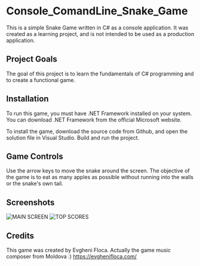 # Console_ComandLine_Snake_Game

This is a simple Snake Game written in C# as a console application. It was created as a learning project, and is not intended to be used as a production application.

## Project Goals

The goal of this project is to learn the fundamentals of C# programming and to create a functional game.

## Installation

To run this game, you must have .NET Framework installed on your system. You can download .NET Framework from the official Microsoft website.

To install the game, download the source code from Github, and open the solution file in Visual Studio. Build and run the project.

## Game Controls

Use the arrow keys to move the snake around the screen. The objective of the game is to eat as many apples as possible without running into the walls or the snake's own tail.

## Screenshots

![MAIN SCREEN](https://i.ibb.co/ftN800H/screenshot-1.png)
![TOP SCORES](https://i.ibb.co/cLwP3dd/screenshot-2.png)



## Credits

This game was created by Evgheni Floca. 
Actually the game music composer from Moldova :) 
https://evghenifloca.com/




